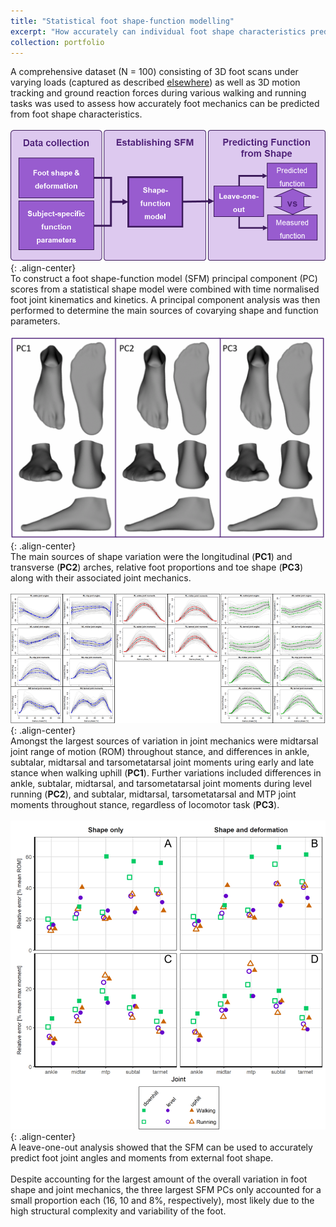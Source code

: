 ```yaml
---
title: "Statistical foot shape-function modelling"
excerpt: "How accurately can individual foot shape characteristics predict foot mechanics during walking and running? <br/><img src='/images/sfm_cover.png'>"
collection: portfolio
---
```

A comprehensive dataset (N = 100) consisting of 3D foot scans under varying loads (captured as described [elsewhere](/portfolio/2020-01-foot_ssm_reliability)) as well as 3D motion tracking and ground reaction forces during various walking and running tasks was used to assess how accurately foot mechanics can be predicted from foot shape characteristics.  
` `  
![Foot shape-function modelling methods](/images/sfm_methods.png){: .align-center}  
To construct a foot shape-function model (SFM) principal component (PC) scores from a statistical shape model were combined with time normalised foot joint kinematics and kinetics. A principal component analysis was then performed to determine the main sources of covarying shape and function parameters.  
` `  
![Foot shape PCs 1-3](/images/sfm_shape_pcs.gif){: .align-center}  
The main sources of shape variation were the longitudinal (**PC1**) and transverse (**PC2**) arches, relative foot proportions and toe shape (**PC3**) along with their associated joint mechanics.  
` `  
![Foot function PCs 1-3](/images/sfm_function_pcs.png){: .align-center}  
Amongst the largest sources of variation in joint mechanics were midtarsal joint range of motion (ROM) throughout stance, and differences in ankle, subtalar, midtarsal and tarsometatarsal joint moments uring early and late stance when walking uphill (**PC1**). Further variations included differences in ankle, subtalar, midtarsal, and tarsometatarsal joint moments during level running (**PC2**), and subtalar, midtarsal, tarsometatarsal and MTP joint moments throughout stance, regardless of locomotor task (**PC3**).  
` `  
![Foot shape-function model prediction accuracy](/images/sfm_accuracy.png){: .align-center}  
A leave-one-out analysis showed that the SFM can be used to accurately predict foot joint angles and moments from external foot shape.  
` `  
Despite accounting for the largest amount of the overall variation in foot shape and joint mechanics, the three largest SFM PCs only accounted for a small proportion each (16, 10 and 8%, respectively), most likely due to the high structural complexity and variability of the foot.  